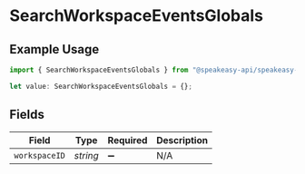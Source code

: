 # SearchWorkspaceEventsGlobals

## Example Usage

```typescript
import { SearchWorkspaceEventsGlobals } from "@speakeasy-api/speakeasy-client-sdk-typescript/sdk/models/operations";

let value: SearchWorkspaceEventsGlobals = {};
```

## Fields

| Field              | Type               | Required           | Description        |
| ------------------ | ------------------ | ------------------ | ------------------ |
| `workspaceID`      | *string*           | :heavy_minus_sign: | N/A                |